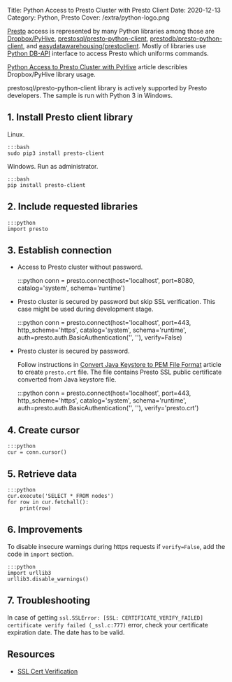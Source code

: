 Title: Python Access to Presto Cluster with Presto Client
Date: 2020-12-13
Category: Python, Presto
Cover: /extra/python-logo.png

[Presto](https://prestosql.io/) access is represented by many Python libraries among those are [Dropbox/PyHive](https://github.com/dropbox/PyHive), [prestosql/presto-python-client](https://github.com/prestosql/presto-python-client), [prestodb/presto-python-client](https://github.com/prestodb/presto-python-client), and [easydatawarehousing/prestoclient](https://github.com/easydatawarehousing/prestoclient). Mostly of libraries use [Python DB-API](https://www.python.org/dev/peps/pep-0249/) interface to access Presto which uniforms commands.

[Python Access to Presto Cluster with PyHive]({filename}/articles/python-access-presto-cluster.md) article describles Dropbox/PyHive library usage.

prestosql/presto-python-client library is actively supported by Presto developers. The sample is run with Python 3 in Windows.

## 1. Install Presto client library

Linux.

    :::bash
    sudo pip3 install presto-client

Windows. Run as administrator.

    :::bash
    pip install presto-client

## 2. Include requested libraries

    :::python
    import presto

## 3. Establish connection

   * Access to Presto cluster without password.

        :::python
        conn = presto.connect(host='localhost',
                                port=8080,
                                catalog='system',
                                schema='runtime')

   * Presto cluster is secured by password but skip SSL verification. This case might be used during development stage.

        :::python
        conn = presto.connect(host='localhost',
                              port=443,
                              http_scheme='https',
                              catalog='system',
                              schema='runtime',
                              auth=presto.auth.BasicAuthentication('<user name>', '<password>'),
                              verify=False)

   * Presto cluster is secured by password.

      Follow instructions in [Convert Java Keystore to PEM File Format]({filename}/articles/convert-java-keystore-pem-file-format.md) article to create `presto.crt` file. The file contains Presto SSL public certificate converted from Java keystore file.

        :::python
        conn = presto.connect(host='localhost',
                              port=443,
                              http_scheme='https',
                              catalog='system',
                              schema='runtime',
                              auth=presto.auth.BasicAuthentication('<user name>', '<password>'),
                              verify='presto.crt')


## 4. Create cursor

    :::python
    cur = conn.cursor()


## 5. Retrieve data

    :::python
    cur.execute('SELECT * FROM nodes')
    for row in cur.fetchall():
        print(row)

## 6. Improvements

To disable insecure warnings during https requests if `verify=False`, add the code in `import` section.

    :::python
    import urllib3
    urllib3.disable_warnings()

## 7. Troubleshooting

In case of getting `ssl.SSLError: [SSL: CERTIFICATE_VERIFY_FAILED] certificate verify failed (_ssl.c:777)` error, check your certificate expiration date. The date has to be valid.

## Resources
* [SSL Cert Verification](https://2.python-requests.org/en/master/user/advanced/#ssl-cert-verification)
